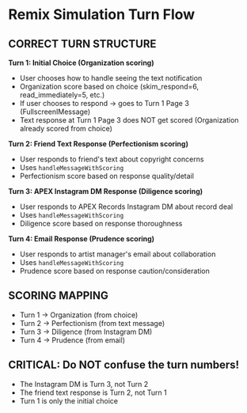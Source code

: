 # Remix Simulation Turn Flow

## CORRECT TURN STRUCTURE

**Turn 1: Initial Choice (Organization scoring)**
- User chooses how to handle seeing the text notification
- Organization score based on choice (skim_respond=6, read_immediately=5, etc.)
- If user chooses to respond → goes to Turn 1 Page 3 (FullscreenIMessage)
- Text response at Turn 1 Page 3 does NOT get scored (Organization already scored from choice)

**Turn 2: Friend Text Response (Perfectionism scoring)** 
- User responds to friend's text about copyright concerns
- Uses `handleMessageWithScoring` 
- Perfectionism score based on response quality/detail

**Turn 3: APEX Instagram DM Response (Diligence scoring)**
- User responds to APEX Records Instagram DM about record deal
- Uses `handleMessageWithScoring`
- Diligence score based on response thoroughness

**Turn 4: Email Response (Prudence scoring)**
- User responds to artist manager's email about collaboration
- Uses `handleMessageWithScoring` 
- Prudence score based on response caution/consideration

## SCORING MAPPING
- Turn 1 → Organization (from choice)
- Turn 2 → Perfectionism (from text message)
- Turn 3 → Diligence (from Instagram DM) 
- Turn 4 → Prudence (from email)

## CRITICAL: Do NOT confuse the turn numbers!
- The Instagram DM is Turn 3, not Turn 2
- The friend text response is Turn 2, not Turn 1
- Turn 1 is only the initial choice